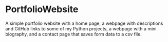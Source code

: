 # PortfolioWebsite
A simple portfolio website with a home page, a webpage with descriptions and GitHub links to some of my Python projects, 
a webpage with a mini biography, and a contact page that saves form data to a csv file.
